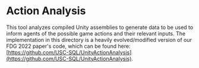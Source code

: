 # Action Analysis

This tool analyzes compiled Unity assemblies to generate data to be used to inform agents of the possible game actions and their relevant inputs. 
The implementation in this directory is a heavily evolved/modified version of our FDG 2022 paper's code, which can be found here: [https://github.com/USC-SQL/UnityActionAnalysis](https://github.com/USC-SQL/UnityActionAnalysis).
